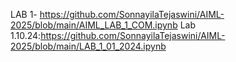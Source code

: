 LAB 1- https://github.com/SonnayilaTejaswini/AIML-2025/blob/main/AIML_LAB_1_COM.ipynb
Lab 1.10.24:https://github.com/SonnayilaTejaswini/AIML-2025/blob/main/LAB_1_01_2024.ipynb
